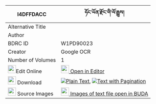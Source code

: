 |I4DFFDACC|ཧོང་ཡོན་རྫོང་གི་ལོ་རྒྱུས། 
| --- | --- 
|Alternative Title |
|Author | 
|BDRC ID | W1PD90023
|Creator | Google OCR
|Number of Volumes| 1
|<img width="25" src="https://img.icons8.com/color/25/000000/edit-property.png">Edit Online| [<img width="25" src="https://avatars.githubusercontent.com/u/45091458?s=200&v=4"> Open in Editor](http://editor.openpecha.org/I4DFFDACC)
|<img width="25" src="https://img.icons8.com/fluent/48/000000/download-2.png"/>  Download | [![](https://img.icons8.com/color/20/000000/txt.png)Plain Text](https://github.com/Openpecha/I4DFFDACC/releases/download/v1/hong_yon_dzong_gi_logyu_plain_I4DFFDACC.zip), [![](https://img.icons8.com/color/20/000000/txt.png)Text with Pagination](https://github.com/Openpecha/I4DFFDACC/releases/download/v1/hong_yon_dzong_gi_logyu_pages_I4DFFDACC.zip)
|<img width="25" src="https://img.icons8.com/plasticine/100/000000/pictures-folder.png"/>  Source Images | [<img width="25" src="https://library.bdrc.io/icons/BUDA-small.svg"> Images of text file open in BUDA](https://library.bdrc.io/show/bdr:W1PD90023)